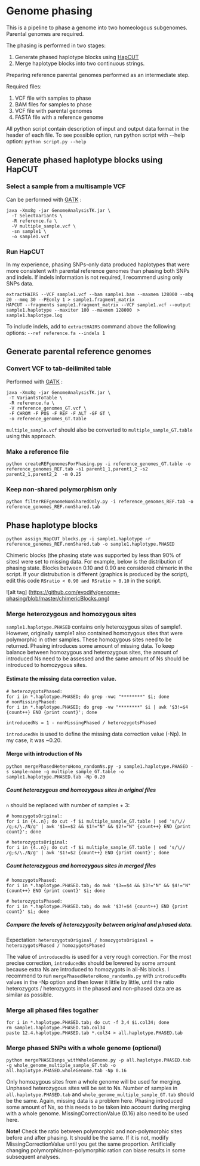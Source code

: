 # Genome phasing
This is a pipeline to phase a genome into two homeologous subgenomes. Parental genomes are required.

The phasing is performed in two stages:

1. Generate phased haplotype blocks using [HapCUT](https://github.com/vibansal/hapcut)
2. Merge haplotype blocks into two continuous strings.

Preparing reference parental genomes performed as an intermediate step. 

Required files:  

1) VCF file with samples to phase  
2) BAM files for samples to phase  
3) VCF file with parental genomes  
4) FASTA file with a reference genome  

All python script contain description of input and output data format in the header of each file.
To see possible option, run python script with --help option:
`python script.py --help`

## Generate phased haplotype blocks using HapCUT

### Select a sample from a multisample VCF
Can be performed with [GATK](https://software.broadinstitute.org/gatk/gatkdocs/org_broadinstitute_gatk_tools_walkers_variantutils_SelectVariants.php) :
```
java -Xmx8g -jar GenomeAnalysisTK.jar \
  -T SelectVariants \
  -R reference.fa \
  -V multiple_sample.vcf \
  -sn sample1 \
  -o sample1.vcf
```

### Run HapCUT

In my experience, phasing SNPs-only data produced haplotypes that were more consistent with parental reference genomes than phasing both SNPs and indels. If indels information is not required, I recommend using only SNPs data.

```
extractHAIRS --VCF sample1.vcf --bam sample1.bam --maxmem 128000 --mbq 20 --mmq 30 --PEonly 1 > sample1.fragment_matrix
HAPCUT --fragments sample1.fragment_matrix --VCF sample1.vcf --output sample1.haplotype --maxiter 100 --maxmem 128000  > sample1.haplotype.log
```
To include indels, add to `extractHAIRS` command above the following options: `--ref reference.fa --indels 1`

## Generate parental reference genomes

### Convert VCF to tab-deilimited table

Performed with [GATK](https://software.broadinstitute.org/gatk/gatkdocs/org_broadinstitute_gatk_tools_walkers_variantutils_VariantsToTable.php) :
```
java -Xmx8g -jar GenomeAnalysisTK.jar \
 -T VariantsToTable \
 -R reference.fa \
 -V reference_genomes_GT.vcf \
 -F CHROM -F POS -F REF -F ALT -GF GT \
 -o reference_genomes_GT.table
```
`multiple_sample.vcf` should also be converted to `multiple_sample_GT.table` using this approach.

### Make a reference file
```
python createREFgenomesForPhasing.py -i reference_genomes_GT.table -o reference_genomes_REF.tab -s1 parent1_1,parent1_2 -s2 parent2_1,parent2_2  -m 0.25
```
### Keep non-shared polymorphism only
```
python filterREFgenomeNonSharedOnly.py -i reference_genomes_REF.tab -o reference_genomes_REF.nonShared.tab
```
## Phase haplotype blocks
```
python assign_HapCUT_blocks.py -i sample1.haplotype -r reference_genomes_REF.nonShared.tab -o sample1.haplotype.PHASED
```
Chimeric blocks (the phasing state was supported by less than 90% of sites) were set to missing data.
For example, below is the distribution of phasing state. Blocks between 0.10 and 0.90 are considered chimeric in the script. If your distrubution is different (graphics is produced by the script), edit this code `RSratio < 0.90 and RSratio > 0.10` in the script.

![alt tag] (https://github.com/evodify/genome-phasing/blob/master/chimericBlocks.png)

### Merge heterozygous and homozygous sites

`sample1.haplotype.PHASED` contains only heterozygous sites of sample1. However, originally sample1 also contained homozygous sites that were polymorphic in other samples. These homozygous sites need to be returned.
Phasing introduces some amount of missing data. To keep balance between homozygous and heterozygous sites, the amount of introduced Ns need to be assessed and the same amount of Ns should be introduced to homozygous sites.

#### Estimate the missing data correction value.
```
# heterozygotsPhased:
for i in *.haplotype.PHASED; do grep -vwc "********" $i; done
# nonMissingPhased:
for i in *.haplotype.PHASED; do grep -vw "********" $i | awk '$3!=$4 {count++} END {print count}'; done
```

`introducedNs = 1 - nonMissingPhased / heterozygotsPhased`

`introducedNs` is used to define the missing data correction value (-Np). In my case, it was ~0.20.

#### Merge with introduction of Ns
```
python mergePhasedHeteroHomo_randomNs.py -p sample1.haplotype.PHASED -s sample-name -g multiple_sample_GT.table -o sample1.haplotype.PHASED.tab -Np 0.20
```

##### Count heterozygous and homozygous sites in original files
`n` should be replaced with number of samples + 3:
```
# homozygotsOriginal:
for i in {4..n}; do cut -f $i multiple_sample_GT.table | sed 's/\// /g;s/\./N/g' | awk '$1==$2 && $1!="N" && $2!="N" {count++} END {print count}'; done

# heterozygotsOriginal:
for i in {4..n}; do cut -f $i multiple_sample_GT.table | sed 's/\// /g;s/\./N/g' | awk '$1!=$2 {count++} END {print count}'; done
```

##### Count heterozygous and homozygous sites in merged files
```
# homozygotsPhased:
for i in *.haplotype.PHASED.tab; do awk '$3==$4 && $3!="N" && $4!="N" {count++} END {print count}' $i; done

# heterozygotsPhased:
for i in *.haplotype.PHASED.tab; do awk '$3!=$4 {count++} END {print count}' $i; done
```

##### Compare the levels of heterozygosity between original and phased data. 
Expectation: `heterozygotsOriginal / homozygotsOriginal = heterozygotsPhased / homozygotsPhased`


The value of `introducedNs` is used for a very rough correction. For the most precise correction, `introducedNs` should be lowered by some amount because extra Ns are introduced to homozygots in all-Ns blocks.
I recommend to run `mergePhasedHeteroHomo_randomNs.py` with `introducedNs` values in the -Np option and then lower it little by little, until the ratio heterozygots / heterozygots in the phased and non-phased data are as similar as possible.

### Merge all phased files togather
```
for i in *.haplotype.PHASED.tab; do cut -f 3,4 $i.col34; done
rm sample1.haplotype.PHASED.tab.col34
paste 12.4.haplotype.PHASED.tab *.col34 > all.haplotype.PHASED.tab
```

### Merge phased SNPs with a whole genome (optional)

```
python mergePHASEDsnps_withWholeGenome.py -p all.haplotype.PHASED.tab -g whole_genome_multiple_sample_GT.tab -o all.haplotype.PHASED.wholeGenome.tab -Np 0.16
```
Only homozygous sites from a whole genome will be used for merging. Unphased heterozygous sites will be set to Ns. Number of samples in `all.haplotype.PHASED.tab` and `whole_genome_multiple_sample_GT.tab` should be the same.
Again, missing data is a problem here. Phasing introduced some amount of Ns, so this needs to be taken into account during merging with a whole genome. MissingCorrectionValue (0.16) also need to be used here. 

**Note!** Check the ratio between polymorphic and non-polymorphic sites before and after phasing. It should be the same. If it is not, modify MissingCorrectionValue until you get the same proportion. Artificially changing polymorphic/non-polymorphic ration can biase results in some subsequent analyses.
